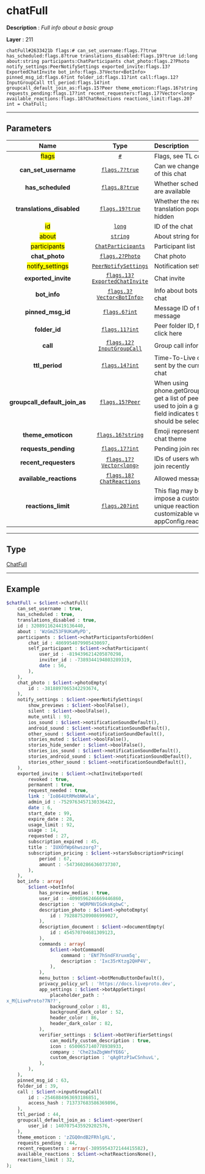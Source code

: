 # chatFull

**Description** : *Full info about a basic group*

**Layer** : 211

```tl
chatFull#2633421b flags:# can_set_username:flags.7?true has_scheduled:flags.8?true translations_disabled:flags.19?true id:long about:string participants:ChatParticipants chat_photo:flags.2?Photo notify_settings:PeerNotifySettings exported_invite:flags.13?ExportedChatInvite bot_info:flags.3?Vector<BotInfo> pinned_msg_id:flags.6?int folder_id:flags.11?int call:flags.12?InputGroupCall ttl_period:flags.14?int groupcall_default_join_as:flags.15?Peer theme_emoticon:flags.16?string requests_pending:flags.17?int recent_requesters:flags.17?Vector<long> available_reactions:flags.18?ChatReactions reactions_limit:flags.20?int = ChatFull;
```

---

## Parameters

| Name | Type | Description |
| :---: | :---: | :--- |
| <mark>flags</mark> | [`#`](type/#) | Flags, see TL conditional fields |
| **can_set_username** | [`flags.7?true`](type/true) | Can we change the username of this chat |
| **has_scheduled** | [`flags.8?true`](type/true) | Whether scheduled messages are available |
| **translations_disabled** | [`flags.19?true`](type/true) | Whether the real-time chat translation popup should be hidden |
| <mark>id</mark> | [`long`](type/long) | ID of the chat |
| <mark>about</mark> | [`string`](type/string) | About string for this chat |
| <mark>participants</mark> | [`ChatParticipants`](type/ChatParticipants) | Participant list |
| **chat_photo** | [`flags.2?Photo`](type/Photo) | Chat photo |
| <mark>notify_settings</mark> | [`PeerNotifySettings`](type/PeerNotifySettings) | Notification settings |
| **exported_invite** | [`flags.13?ExportedChatInvite`](type/ExportedChatInvite) | Chat invite |
| **bot_info** | [`flags.3?Vector<BotInfo>`](type/BotInfo) | Info about bots that are in this chat |
| **pinned_msg_id** | [`flags.6?int`](type/int) | Message ID of the last pinned message |
| **folder_id** | [`flags.11?int`](type/int) | Peer folder ID, for more info click here |
| **call** | [`flags.12?InputGroupCall`](type/InputGroupCall) | Group call information |
| **ttl_period** | [`flags.14?int`](type/int) | Time-To-Live of messages sent by the current user to this chat |
| **groupcall_default_join_as** | [`flags.15?Peer`](type/Peer) | When using phone.getGroupCallJoinAs to get a list of peers that can be used to join a group call, this field indicates the peer that should be selected by default |
| **theme_emoticon** | [`flags.16?string`](type/string) | Emoji representing a specific chat theme |
| **requests_pending** | [`flags.17?int`](type/int) | Pending join requests » |
| **recent_requesters** | [`flags.17?Vector<long>`](type/long) | IDs of users who requested to join recently |
| **available_reactions** | [`flags.18?ChatReactions`](type/ChatReactions) | Allowed message reactions » |
| **reactions_limit** | [`flags.20?int`](type/int) | This flag may be used to impose a custom limit of unique reactions (i.e. a customizable version of appConfig.reactions_uniq_max) |

---

## Type

[ChatFull](type/ChatFull)

---

## Example

```php
$chatFull = $client->chatFull(
	can_set_username : true,
	has_scheduled : true,
	translations_disabled : true,
	id : 3208911624419136440,
	about : 'WzGmZ53F9UKaMyPD',
	participants : $client->chatParticipantsForbidden(
		chat_id : 4869954079905430697,
		self_participant : $client->chatParticipant(
			user_id : -8194396214205870298,
			inviter_id : -7389344194803289319,
			date : 56,
		),
	),
	chat_photo : $client->photoEmpty(
		id : -3818897065342293674,
	),
	notify_settings : $client->peerNotifySettings(
		show_previews : $client->boolFalse(),
		silent : $client->boolFalse(),
		mute_until : 93,
		ios_sound : $client->notificationSoundDefault(),
		android_sound : $client->notificationSoundDefault(),
		other_sound : $client->notificationSoundDefault(),
		stories_muted : $client->boolFalse(),
		stories_hide_sender : $client->boolFalse(),
		stories_ios_sound : $client->notificationSoundDefault(),
		stories_android_sound : $client->notificationSoundDefault(),
		stories_other_sound : $client->notificationSoundDefault(),
	),
	exported_invite : $client->chatInviteExported(
		revoked : true,
		permanent : true,
		request_needed : true,
		link : 'Io864UtRMebNKwla',
		admin_id : -7529763457130336422,
		date : 6,
		start_date : 99,
		expire_date : 28,
		usage_limit : 92,
		usage : 14,
		requested : 27,
		subscription_expired : 45,
		title : 'IUXOfWp6hwszorg7',
		subscription_pricing : $client->starsSubscriptionPricing(
			period : 67,
			amount : -5473602866360737307,
		),
	),
	bot_info : array(
		$client->botInfo(
			has_preview_medias : true,
			user_id : -4090596246669446860,
			description : 'WQRPNVIGdksKgbwC',
			description_photo : $client->photoEmpty(
				id : 7928875209086999027,
			),
			description_document : $client->documentEmpty(
				id : 454570704681309123,
			),
			commands : array(
				$client->botCommand(
					command : 'ENf7hSndFXruxm5q',
					description : 'Ixc35rKtzg2QHP4V',
				),
			),
			menu_button : $client->botMenuButtonDefault(),
			privacy_policy_url : 'https://docs.liveproto.dev',
			app_settings : $client->botAppSettings(
				placeholder_path : '
x_M{LiveProto?7N??',
				background_color : 81,
				background_dark_color : 52,
				header_color : 86,
				header_dark_color : 82,
			),
			verifier_settings : $client->botVerifierSettings(
				can_modify_custom_description : true,
				icon : 6500657140778938933,
				company : 'Che23aZbgWmfYE6G',
				custom_description : 'qAg0tzP1wCSnhuvL',
			),
		),
	),
	pinned_msg_id : 63,
	folder_id : 39,
	call : $client->inputGroupCall(
		id : -2546884963693186851,
		access_hash : 713737683586369896,
	),
	ttl_period : 44,
	groupcall_default_join_as : $client->peerUser(
		user_id : 1407075435929202576,
	),
	theme_emoticon : 'zZGQ0ndB2FRhlgXL',
	requests_pending : 44,
	recent_requesters : array(-3895954372144415582),
	available_reactions : $client->chatReactionsNone(),
	reactions_limit : 32,
);
```